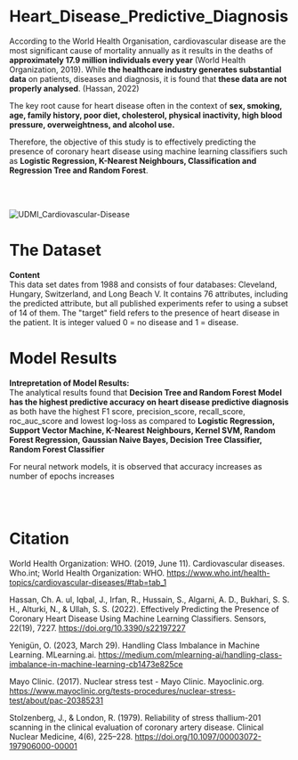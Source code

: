 # Heart_Disease_Predictive_Diagnosis
According to the World Health Organisation, cardiovascular disease are the most significant cause of mortality annually as it results in the deaths of __approximately  17.9 million individuals every year__ (World Health Organization, 2019). While __the healthcare industry generates substantial data__ on patients, diseases and diagnosis, it is found that __these data are not properly analysed__.  (Hassan, 2022) <br>

The key root cause for heart disease often in the context of __sex, smoking, age, family history, poor diet, cholesterol, physical inactivity, high blood pressure, overweightness, and alcohol use.__ <br>

Therefore, the objective of this study is to effectively predicting the presence of coronary heart disease using machine learning classifiers such as __Logistic Regression, K-Nearest Neighbours, Classification and Regression Tree and Random Forest__.



<br>
<br>


![UDMI_Cardiovascular-Disease](https://github.com/alexksh2/Heart_Disease_Predictive_Diagnosis/assets/138288828/575e295e-984a-4fc9-9acd-7eb3f4c85f71)

# The Dataset

__Content__ <br>
This data set dates from 1988 and consists of four databases: Cleveland, Hungary, Switzerland, and Long Beach V. It contains 76 attributes, including the predicted attribute, but all published experiments refer to using a subset of 14 of them. The "target" field refers to the presence of heart disease in the patient. It is integer valued 0 = no disease and 1 = disease. <br>



# Model Results

__Intrepretation of Model Results:__ <br>
The analytical results found that __Decision Tree and Random Forest Model has the highest predictive accuracy on heart disease predictive diagnosis__ as both have the highest F1 score, precision_score, recall_score, roc_auc_score and lowest log-loss as compared to __Logistic Regression, Support Vector Machine, K-Nearest Neighbours, Kernel SVM, Random Forest Regression, Gaussian Naive Bayes, Decision Tree Classifier, Random Forest Classifier__

For neural network models, it is observed that accuracy increases as number of epochs increases

<br>


<br>


# Citation
World Health Organization: WHO. (2019, June 11). Cardiovascular diseases. Who.int; World Health Organization: WHO. https://www.who.int/health-topics/cardiovascular-diseases/#tab=tab_1 <br>

Hassan, Ch. A. ul, Iqbal, J., Irfan, R., Hussain, S., Algarni, A. D., Bukhari, S. S. H., Alturki, N., & Ullah, S. S. (2022). Effectively Predicting the Presence of Coronary Heart Disease Using Machine Learning Classifiers. Sensors, 22(19), 7227. https://doi.org/10.3390/s22197227 <br>

Yenigün, O. (2023, March 29). Handling Class Imbalance in Machine Learning. MLearning.ai. https://medium.com/mlearning-ai/handling-class-imbalance-in-machine-learning-cb1473e825ce <br>

Mayo Clinic. (2017). Nuclear stress test - Mayo Clinic. Mayoclinic.org. https://www.mayoclinic.org/tests-procedures/nuclear-stress-test/about/pac-20385231 <br>

Stolzenberg, J., & London, R. (1979). Reliability of stress thallium-201 scanning in the clinical evaluation of coronary artery disease. Clinical Nuclear Medicine, 4(6), 225–228. https://doi.org/10.1097/00003072-197906000-00001


